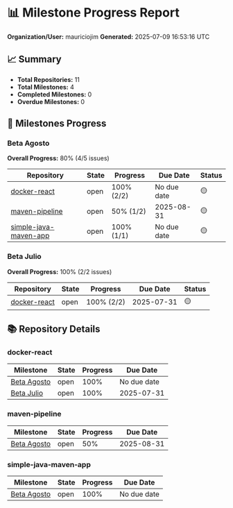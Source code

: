 # 📊 Milestone Progress Report

**Organization/User:** mauriciojim
**Generated:** 2025-07-09 16:53:16 UTC

## 📈 Summary

- **Total Repositories:** 11
- **Total Milestones:** 4
- **Completed Milestones:** 0
- **Overdue Milestones:** 0

## 🎯 Milestones Progress

### Beta Agosto

**Overall Progress:** 80% (4/5 issues)

| Repository | State | Progress | Due Date | Status |
|------------|-------|----------|----------|--------|
| [docker-react](https://github.com/mauriciojim/docker-react/milestone/2) | open | 100% (2/2) | No due date | 🟡 |
| [maven-pipeline](https://github.com/mauriciojim/maven-pipeline/milestone/1) | open | 50% (1/2) | 2025-08-31 | 🟡 |
| [simple-java-maven-app](https://github.com/mauriciojim/simple-java-maven-app/milestone/1) | open | 100% (1/1) | No due date | 🟡 |

### Beta Julio

**Overall Progress:** 100% (2/2 issues)

| Repository | State | Progress | Due Date | Status |
|------------|-------|----------|----------|--------|
| [docker-react](https://github.com/mauriciojim/docker-react/milestone/1) | open | 100% (2/2) | 2025-07-31 | 🟡 |

## 📚 Repository Details

### docker-react

| Milestone | State | Progress | Due Date |
|-----------|-------|----------|----------|
| [Beta Agosto](https://github.com/mauriciojim/docker-react/milestone/2) | open | 100% | No due date |
| [Beta Julio](https://github.com/mauriciojim/docker-react/milestone/1) | open | 100% | 2025-07-31 |

### maven-pipeline

| Milestone | State | Progress | Due Date |
|-----------|-------|----------|----------|
| [Beta Agosto](https://github.com/mauriciojim/maven-pipeline/milestone/1) | open | 50% | 2025-08-31 |

### simple-java-maven-app

| Milestone | State | Progress | Due Date |
|-----------|-------|----------|----------|
| [Beta Agosto](https://github.com/mauriciojim/simple-java-maven-app/milestone/1) | open | 100% | No due date |

